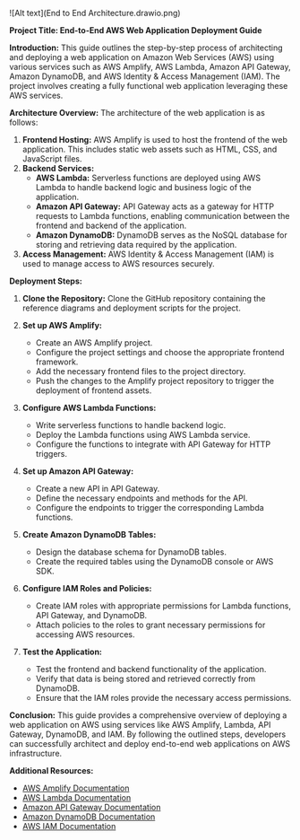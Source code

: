 ![Alt text](End to End Architecture.drawio.png)

**Project Title: End-to-End AWS Web Application Deployment Guide**

**Introduction:**
This guide outlines the step-by-step process of architecting and deploying a web application on Amazon Web Services (AWS) using various services such as AWS Amplify, AWS Lambda, Amazon API Gateway, Amazon DynamoDB, and AWS Identity & Access Management (IAM). The project involves creating a fully functional web application leveraging these AWS services.

**Architecture Overview:**
The architecture of the web application is as follows:
1. **Frontend Hosting:** AWS Amplify is used to host the frontend of the web application. This includes static web assets such as HTML, CSS, and JavaScript files.
2. **Backend Services:**
   - **AWS Lambda:** Serverless functions are deployed using AWS Lambda to handle backend logic and business logic of the application.
   - **Amazon API Gateway:** API Gateway acts as a gateway for HTTP requests to Lambda functions, enabling communication between the frontend and backend of the application.
   - **Amazon DynamoDB:** DynamoDB serves as the NoSQL database for storing and retrieving data required by the application.
3. **Access Management:** AWS Identity & Access Management (IAM) is used to manage access to AWS resources securely.

**Deployment Steps:**
1. **Clone the Repository:**
   Clone the GitHub repository containing the reference diagrams and deployment scripts for the project.

2. **Set up AWS Amplify:**
   - Create an AWS Amplify project.
   - Configure the project settings and choose the appropriate frontend framework.
   - Add the necessary frontend files to the project directory.
   - Push the changes to the Amplify project repository to trigger the deployment of frontend assets.

3. **Configure AWS Lambda Functions:**
   - Write serverless functions to handle backend logic.
   - Deploy the Lambda functions using AWS Lambda service.
   - Configure the functions to integrate with API Gateway for HTTP triggers.

4. **Set up Amazon API Gateway:**
   - Create a new API in API Gateway.
   - Define the necessary endpoints and methods for the API.
   - Configure the endpoints to trigger the corresponding Lambda functions.

5. **Create Amazon DynamoDB Tables:**
   - Design the database schema for DynamoDB tables.
   - Create the required tables using the DynamoDB console or AWS SDK.

6. **Configure IAM Roles and Policies:**
   - Create IAM roles with appropriate permissions for Lambda functions, API Gateway, and DynamoDB.
   - Attach policies to the roles to grant necessary permissions for accessing AWS resources.

7. **Test the Application:**
   - Test the frontend and backend functionality of the application.
   - Verify that data is being stored and retrieved correctly from DynamoDB.
   - Ensure that the IAM roles provide the necessary access permissions.

**Conclusion:**
This guide provides a comprehensive overview of deploying a web application on AWS using services like AWS Amplify, Lambda, API Gateway, DynamoDB, and IAM. By following the outlined steps, developers can successfully architect and deploy end-to-end web applications on AWS infrastructure.

**Additional Resources:**
- [AWS Amplify Documentation](https://docs.amplify.aws/)
- [AWS Lambda Documentation](https://docs.aws.amazon.com/lambda/)
- [Amazon API Gateway Documentation](https://docs.aws.amazon.com/apigateway/)
- [Amazon DynamoDB Documentation](https://docs.aws.amazon.com/dynamodb/)
- [AWS IAM Documentation](https://docs.aws.amazon.com/iam/)
